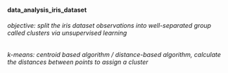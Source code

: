 #### data_analysis_iris_dataset
###### objective: split the iris dataset observations into well-separated group called clusters via unsupervised learning
###### k-means: centroid based algorithm / distance-based algorithm, calculate the distances between points to assign a cluster
